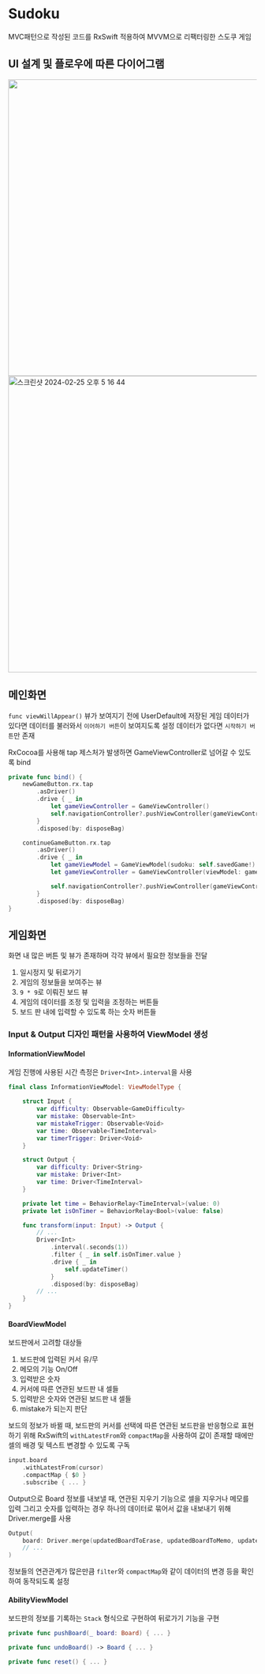 # Sudoku
MVC패턴으로 작성된 코드를 RxSwift 적용하여 MVVM으로 리팩터링한 스도쿠 게임

## UI 설계 및 플로우에 따른 다이어그램
<img width="600" src="https://github.com/ohdair/Sudoku/assets/79438622/204986c7-ea57-49ee-9619-17d68af783b6">
<img width="600" alt="스크린샷 2024-02-25 오후 5 16 44" src="https://github.com/ohdair/Sudoku/assets/79438622/223b730b-3a3e-4346-b2c7-5617611a56a2">

## 메인화면
`func viewWillAppear()` 뷰가 보여지기 전에 UserDefault에 저장된 게임 데이터가 있다면
데이터를 불러와서 `이어하기 버튼`이 보여지도록 설정
데이터가 없다면 `시작하기 버튼`만 존재

RxCocoa를 사용해 tap 제스처가 발생하면 GameViewController로 넘어갈 수 있도록 bind
```swift
private func bind() {
    newGameButton.rx.tap
        .asDriver()
        .drive { _ in
            let gameViewController = GameViewController()
            self.navigationController?.pushViewController(gameViewController, animated: true)
        }
        .disposed(by: disposeBag)

    continueGameButton.rx.tap
        .asDriver()
        .drive { _ in
            let gameViewModel = GameViewModel(sudoku: self.savedGame!)
            let gameViewController = GameViewController(viewModel: gameViewModel)

            self.navigationController?.pushViewController(gameViewController, animated: true)
        }
        .disposed(by: disposeBag)
}
```

## 게임화면
화면 내 많은 버튼 및 뷰가 존재하며 각각 뷰에서 필요한 정보들을 전달
1. 일시정지 및 뒤로가기
2. 게임의 정보들을 보여주는 뷰
3. `9 * 9`로 이뤄진 보드 뷰
4. 게임의 데이터를 조정 및 입력을 조정하는 버튼들
5. 보드 판 내에 입력할 수 있도록 하는 숫자 버튼들

### Input & Output 디자인 패턴을 사용하여 ViewModel 생성
#### InformationViewModel
게임 진행에 사용된 시간 측정은 `Driver<Int>.interval`을 사용

```swift
final class InformationViewModel: ViewModelType {

    struct Input {
        var difficulty: Observable<GameDifficulty>
        var mistake: Observable<Int>
        var mistakeTrigger: Observable<Void>
        var time: Observable<TimeInterval>
        var timerTrigger: Driver<Void>
    }

    struct Output {
        var difficulty: Driver<String>
        var mistake: Driver<Int>
        var time: Driver<TimeInterval>
    }

    private let time = BehaviorRelay<TimeInterval>(value: 0)
    private let isOnTimer = BehaviorRelay<Bool>(value: false)

    func transform(input: Input) -> Output {
        // ...
        Driver<Int>
            .interval(.seconds(1))
            .filter { _ in self.isOnTimer.value }
            .drive { _ in
                self.updateTimer()
            }
            .disposed(by: disposeBag)
        // ...
    }
}
```
#### BoardViewModel
보드판에서 고려할 대상들
1. 보드판에 입력된 커서 유/무
2. 메모의 기능 On/Off
3. 입력받은 숫자
4. 커서에 따른 연관된 보드판 내 셀들
5. 입력받은 숫자와 연관된 보드판 내 셀들
6. mistake가 되는지 판단

보드의 정보가 바뀔 때, 보드판의 커서를 선택에 따른 연관된 보드판을 반응형으로 표현하기 위해
RxSwift의 `withLatestFrom`와 `compactMap`을 사용하여 값이 존재할 때에만 셀의 배경 및 텍스트 변경할 수 있도록 구독
```swift
input.board
    .withLatestFrom(cursor)
    .compactMap { $0 }
    .subscribe { ... }
```

Output으로 Board 정보를 내보낼 때, 연관된 지우기 기능으로 셀을 지우거나 메모를 입력 그리고 숫자를 입력하는 경우
하나의 데이터로 묶어서 값을 내보내기 위해 Driver.merge를 사용
```swift
Output(
    board: Driver.merge(updatedBoardToErase, updatedBoardToMemo, updatedBoardToNumber)
    // ...
)
```

정보들의 연관관계가 많은만큼 `filter`와 `compactMap`와 같이 데이터의 변경 등을 확인하여 동작되도록 설정

#### AbilityViewModel
보드판의 정보를 기록하는 `Stack` 형식으로 구현하여 뒤로가기 기능을 구현
```swift
private func pushBoard(_ board: Board) { ... }

private func undoBoard() -> Board { ... }

private func reset() { ... }
```
